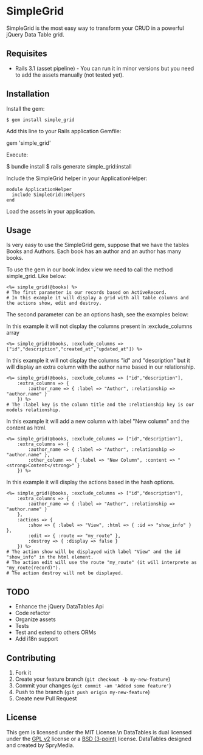 # SimpleGrid

SimpleGrid is the most easy way to transform your CRUD in a powerful jQuery Data Table grid.

## Requisites

* Rails 3.1 (asset pipeline) - You can run it in minor versions but you need to add the assets manually (not tested yet).

## Installation

Install the gem:

	$ gem install simple_grid

Add this line to your Rails application Gemfile:

   gem 'simple_grid'

Execute:

  $ bundle install
	$ rails generate simple_grid:install

Include the SimpleGrid helper in your ApplicationHelper:

	module ApplicationHelper
	  include SimpleGrid::Helpers
	end
		
Load the assets in your application.

## Usage

Is very easy to use the SimpleGrid gem, suppose that we have the tables Books and Authors. Each book has an author and an author has many books.

To use the gem in our book index view we need to call the method simple_grid. Like below:
		
	<%= simple_grid(@books) %>
	# The first parameter is our records based on ActiveRecord.
	# In this example it will display a grid with all table columns and the actions show, edit and destroy.

The second parameter can be an options hash, see the examples below:

In this example it will not display the columns present in :exclude_columns array

	<%= simple_grid(@books, :exclude_columns => ["id","description","created_at","updated_at"]) %>

In this example it will not display the columns "id" and "description" but it will display an extra column with the author name based in our relationship.

	<%= simple_grid(@books, :exclude_columns => ["id","description"],
		:extra_columns => {
			:author_name => { :label => "Author", :relationship => "author.name" }
		}) %>
	# The :label key is the column title and the :relationship key is our models relationship.

In this example it will add a new column with label "New column" and the content as html.

	<%= simple_grid(@books, :exclude_columns => ["id","description"],
		:extra_columns => {
			:author_name => { :label => "Author", :relationship => "author.name" },
			:other_column => { :label => "New Column", :content => "<strong>Content</strong>" }
		}) %>

In this example it will display the actions based in the hash options.

	<%= simple_grid(@books, :exclude_columns => ["id","description"],
		:extra_columns => {
			:author_name => { :label => "Author", :relationship => "author.name" }
		},
		:actions => {
			:show => { :label => "View", :html => { :id => "show_info" } },
			:edit => { :route => "my_route" },
			:destroy => { :display => false }
		}) %>
	# The action show will be displayed with label "View" and the id "show_info" in the html element.
	# The action edit will use the route "my_route" (it will interprete as "my_route(record)").
	# The action destroy will not be displayed.

## TODO

* Enhance the jQuery DataTables Api
* Code refactor
* Organize assets
* Tests
* Test and extend to others ORMs
* Add i18n support

## Contributing

1. Fork it
2. Create your feature branch (`git checkout -b my-new-feature`)
3. Commit your changes (`git commit -am 'Added some feature'`)
4. Push to the branch (`git push origin my-new-feature`)
5. Create new Pull Request

## License

This gem is licensed under the MIT License.\n
DataTables is dual licensed under the [GPL v2](http://datatables.net/license_gpl2) license or a [BSD (3-point)](http://datatables.net/license_bsd) license.
DataTables designed and created by SpryMedia.